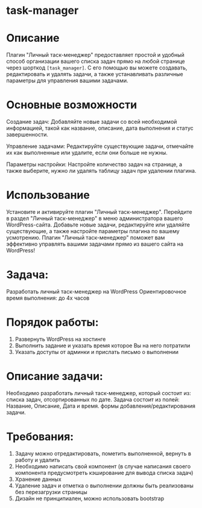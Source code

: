 # task-manager
# Описание
Плагин "Личный таск-менеджер" предоставляет простой и удобный способ организации вашего списка задач прямо на любой странице через шорткод  <code>[task_manager]</code>. С его помощью вы можете создавать, редактировать и удалять задачи, а также устанавливать различные параметры для управления вашими задачами. 

# Основные возможности
Создание задач: Добавляйте новые задачи со всей необходимой информацией, такой как название, описание, дата выполнения и статус завершенности.

Управление задачами: Редактируйте существующие задачи, отмечайте их как выполненные или удалите, если они больше не нужны.

Параметры настройки: Настройте количество задач на странице, а также выберите, нужно ли удалять таблицу задач при удалении плагина.

# Использование
Установите и активируйте плагин "Личный таск-менеджер".
Перейдите в раздел "Личный таск-менеджер" в меню администратора вашего WordPress-сайта.
Добавьте новые задачи, редактируйте или удаляйте существующие, а также настройте параметры плагина по вашему усмотрению.
Плагин "Личный таск-менеджер" поможет вам эффективно управлять вашими задачами прямо из вашего сайта на WordPress!


# Задача:
Разработать личный таск-менеджер на WordPress
Ориентировочное время выполнения: до 4х часов

# Порядок работы:
1) Развернуть WordPress на хостинге
2) Выполнить задание и указать время которое Вы на него потратили
3) Указать доступы от админки и прислать письмо о выполнении

# Описание задачи:
Необходимо разработать личный таск-менеджер, который состоит из:
списка задач, отсортированных по дате. Задача состоит из полей: Название, Описание, Дата и время.
формы добавления/редактирования задачи.

# Требования:
1. Задачу можно отредактировать, пометить выполненной, вернуть в работу и удалить
2. Необходимо написать свой компонент (в случае написания своего компонента предусмотреть кэширование для вывода списка задач)
3. Хранение данных
4. Удаление задач и отметка о выполнении должны быть реализованы без перезагрузки страницы
5. Дизайн не принципиален, можно использовать bootstrap
